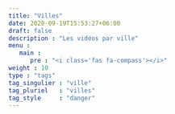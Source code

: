 ```yaml
---
title: "Villes"
date: 2020-09-19T15:53:27+06:00
draft: false
description : "Les vidéos par ville"
menu :
   main :
      pre : "<i class='fas fa-compass'></i>"
weight : 10
type : "tags"
tag_singulier : "ville"
tag_pluriel   : "villes"
tag_style     : "danger"
---
```

